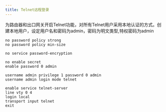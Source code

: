 ```yaml
---
title: Telnet远程登录
---
```

为路由器和出口网关开启Telnet功能，对所有Telnet用户采用本地认证的方式。创建本地用户，设定用户名和密码为admin，密码为明文类型,特权密码为admin

```
no password policy strong
no password policy min-size

no service password-encryption

no enable secret
enable password 0 admin

username admin privilege 1 password 0 admin
username admin login mode telnet

enable service telnet-server
line vty 0 4
login local
transport input telnet
exit
```